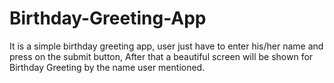 # Birthday-Greeting-App
It is a simple birthday greeting app, user just have to enter his/her name and press on the submit button, After that a beautiful screen will be shown for Birthday Greeting by the name user mentioned. 

